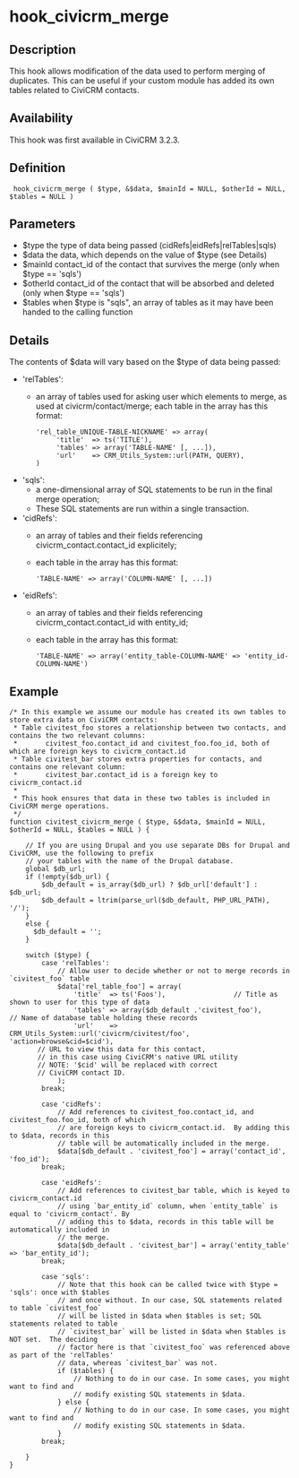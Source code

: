 # hook_civicrm_merge

## Description

This hook allows modification of the data used to perform merging of
duplicates. This can be useful if your custom module has added its own
tables related to CiviCRM contacts.

## Availability

This hook was first available in CiviCRM 3.2.3.

## Definition

     hook_civicrm_merge ( $type, &$data, $mainId = NULL, $otherId = NULL, $tables = NULL )

## Parameters

-   $type the type of data being passed
    (cidRefs|eidRefs|relTables|sqls)
-   $data the data, which depends on the value of $type (see Details)
-   $mainId contact_id of the contact that survives the merge (only
    when $type == 'sqls')
-   $otherId contact_id of the contact that will be absorbed and
    deleted (only when $type == 'sqls')
-   $tables when $type is "sqls", an array of tables as it may have
    been handed to the calling function

## Details

The contents of $data will vary based on the $type of data being
passed:

-   'relTables':
    -   an array of tables used for asking user which elements to merge,
        as used at civicrm/contact/merge; each table in the array has
        this format:

            'rel_table_UNIQUE-TABLE-NICKNAME' => array(
                 'title'  => ts('TITLE'),
                 'tables' => array('TABLE-NAME' [, ...]),
                 'url'    => CRM_Utils_System::url(PATH, QUERY),
            )

-   'sqls':
    -   a one-dimensional array of SQL statements to be run in the final
        merge operation;
    -   These SQL statements are run within a single transaction.
-   'cidRefs':
    -   an array of tables and their fields referencing
        civicrm_contact.contact_id explicitely;
    -   each table in the array has this format:

            'TABLE-NAME' => array('COLUMN-NAME' [, ...])

-   'eidRefs':
    -   an array of tables and their fields referencing
        civicrm_contact.contact_id with entity_id;
    -   each table in the array has this format:

            'TABLE-NAME' => array('entity_table-COLUMN-NAME' => 'entity_id-COLUMN-NAME')

## Example

    /* In this example we assume our module has created its own tables to store extra data on CiviCRM contacts:
     * Table civitest_foo stores a relationship between two contacts, and contains the two relevant columns:
     *       civitest_foo.contact_id and civitest_foo.foo_id, both of which are foreign keys to civicrm_contact.id
     * Table civitest_bar stores extra properties for contacts, and contains one relevant column:
     *       civitest_bar.contact_id is a foreign key to civicrm_contact.id
     *
     * This hook ensures that data in these two tables is included in CiviCRM merge operations.
     */
    function civitest_civicrm_merge ( $type, &$data, $mainId = NULL, $otherId = NULL, $tables = NULL ) {

        // If you are using Drupal and you use separate DBs for Drupal and CiviCRM, use the following to prefix
        // your tables with the name of the Drupal database.
        global $db_url;
        if (!empty($db_url) {
            $db_default = is_array($db_url) ? $db_url['default'] : $db_url;
            $db_default = ltrim(parse_url($db_default, PHP_URL_PATH), '/');
        }
        else {
          $db_default = '';
        }

        switch ($type) {
            case 'relTables':
                // Allow user to decide whether or not to merge records in `civitest_foo` table
                $data['rel_table_foo'] = array(
                    'title'  => ts('Foos'),                 // Title as shown to user for this type of data
                    'tables' => array($db_default .'civitest_foo'),      // Name of database table holding these records
                    'url'    => CRM_Utils_System::url('civicrm/civitest/foo', 'action=browse&cid=$cid'),
           // URL to view this data for this contact,
           // in this case using CiviCRM's native URL utility
           // NOTE: '$cid' will be replaced with correct
           // CiviCRM contact ID.
                );
            break;

            case 'cidRefs':
                // Add references to civitest_foo.contact_id, and civitest_foo.foo_id, both of which
                // are foreign keys to civicrm_contact.id.  By adding this to $data, records in this
                // table will be automatically included in the merge.
                $data[$db_default . 'civitest_foo'] = array('contact_id', 'foo_id');
            break;

            case 'eidRefs':
                // Add references to civitest_bar table, which is keyed to civicrm_contact.id
                // using `bar_entity_id` column, when `entity_table` is equal to 'civicrm_contact'. By
                // adding this to $data, records in this table will be automatically included in
                // the merge.
                $data[$db_default . 'civitest_bar'] = array('entity_table' => 'bar_entity_id');
            break;

            case 'sqls':
                // Note that this hook can be called twice with $type = 'sqls': once with $tables
                // and once without. In our case, SQL statements related to table `civitest_foo`
                // will be listed in $data when $tables is set; SQL statements related to table
                // `civitest_bar` will be listed in $data when $tables is NOT set.  The deciding
                // factor here is that `civitest_foo` was referenced above as part of the 'relTables'
                // data, whereas `civitest_bar` was not.
                if ($tables) {
                    // Nothing to do in our case. In some cases, you might want to find and
                    // modify existing SQL statements in $data.
                } else {
                    // Nothing to do in our case. In some cases, you might want to find and
                    // modify existing SQL statements in $data.
                }
            break;

        }
    }